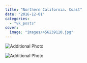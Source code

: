 ```yaml
---
title: "Northern California. Coast"
date: "2016-12-01"
categories: 
  - "vk_posts"
cover:
  image: "images/456239110.jpg"
---
```


![Additional Photo](https://vodpop.ru/wp-content/uploads/2023/07/456239111.jpg)

![Additional Photo](https://vodpop.ru/wp-content/uploads/2023/07/456239112.jpg)
